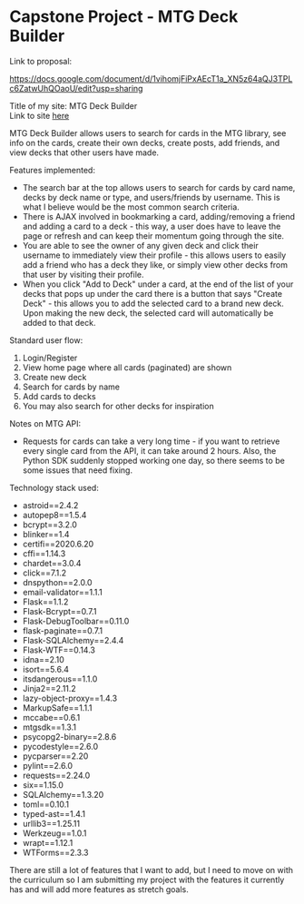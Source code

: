 # Capstone Project - MTG Deck Builder

Link to proposal:

https://docs.google.com/document/d/1vihomjFiPxAEcT1a_XN5z64aQJ3TPLc6ZatwUhQOaoU/edit?usp=sharing


Title of my site: MTG Deck Builder   
Link to site [here](https://mtg-deck-builder-herokuapp.herokuapp.com/)

MTG Deck Builder allows users to search for cards in the MTG library, see info on the cards, create their own decks, create posts, add friends, and view decks that other users have made.

Features implemented:
- The search bar at the top allows users to search for cards by card name, decks by deck name or type, and users/friends by username. This is what I believe would be the most common search criteria.
- There is AJAX involved in bookmarking a card, adding/removing a friend and adding a card to a deck - this way, a user does have to leave the page or refresh and can keep their momentum going through the site.
- You are able to see the owner of any given deck and click their username to immediately view their profile - this allows users to easily add a friend who has a deck they like, or simply view other decks from that user by visiting their profile.
- When you click "Add to Deck" under a card, at the end of the list of your decks that pops up under the card there is a button that says "Create Deck" - this allows you to add the selected card to a brand new deck. Upon making the new deck, the selected card will automatically be added to that deck.

Standard user flow:
1. Login/Register
2. View home page where all cards (paginated) are shown
3. Create new deck
4. Search for cards by name
5. Add cards to decks
6. You may also search for other decks for inspiration

Notes on MTG API:
- Requests for cards can take a very long time - if you want to retrieve every single card from the API, it can take around 2 hours. Also, the Python SDK suddenly stopped working one day, so there seems to be some issues that need fixing.

Technology stack used:
- astroid==2.4.2
- autopep8==1.5.4
- bcrypt==3.2.0
- blinker==1.4
- certifi==2020.6.20
- cffi==1.14.3
- chardet==3.0.4
- click==7.1.2
- dnspython==2.0.0
- email-validator==1.1.1
- Flask==1.1.2
- Flask-Bcrypt==0.7.1
- Flask-DebugToolbar==0.11.0
- flask-paginate==0.7.1
- Flask-SQLAlchemy==2.4.4
- Flask-WTF==0.14.3
- idna==2.10
- isort==5.6.4
- itsdangerous==1.1.0
- Jinja2==2.11.2
- lazy-object-proxy==1.4.3
- MarkupSafe==1.1.1
- mccabe==0.6.1
- mtgsdk==1.3.1
- psycopg2-binary==2.8.6
- pycodestyle==2.6.0
- pycparser==2.20
- pylint==2.6.0
- requests==2.24.0
- six==1.15.0
- SQLAlchemy==1.3.20
- toml==0.10.1
- typed-ast==1.4.1
- urllib3==1.25.11
- Werkzeug==1.0.1
- wrapt==1.12.1
- WTForms==2.3.3

There are still a lot of features that I want to add, but I need to move on with the curriculum so I am submitting my project with the features it currently has and will add more features as stretch goals.
